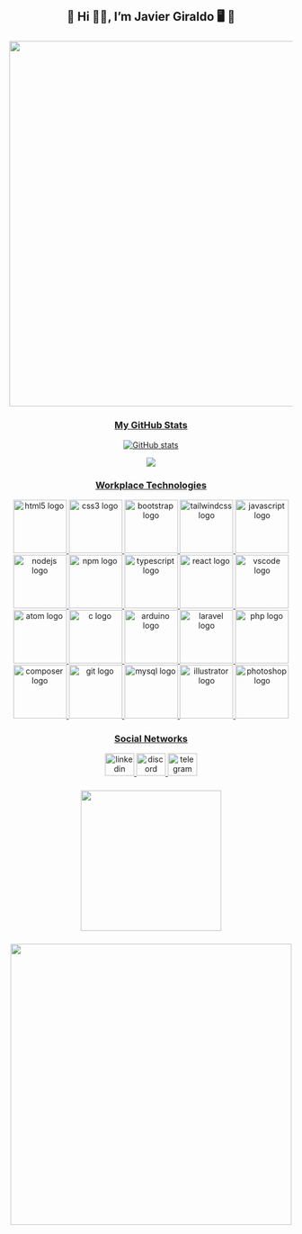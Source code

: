 ###

  <h2 align="center"> 💾 Hi 🙋‍♂️, I’m Javier Giraldo 🖥 🙌</h2>

###
<div align="center">
  <a href="https://drive.google.com/uc?export=view&id=1am8p5RmsqJkxrSlpBUm5SapSvKKaAgZh"><img src="https://drive.google.com/uc?export=view&id=1am8p5RmsqJkxrSlpBUm5SapSvKKaAgZh" style="width: 650px; max-width: 100%; height: auto" />
</div>
 
###

<div align="center">
  <h3>My GitHub Stats</h3> 

![GitHub stats](https://github-readme-stats.vercel.app/api?username=javiergiraldo&count_private=true&show_icons=true&theme=radical)

![](https://github-readme-stats.vercel.app/api/top-langs/?username=javiergiraldo&layout=compact&count_private=true&show_icons=true&theme=radical)
</div>

###

<div align="center">
    <div align="center">
      <h3>Workplace Technologies</h3>
    </div>

  <img src="https://cdn.jsdelivr.net/gh/devicons/devicon/icons/html5/html5-original.svg" height="95" width="95" alt="html5 logo"  />
  <img src="https://cdn.jsdelivr.net/gh/devicons/devicon/icons/css3/css3-original.svg" height="95" width="95" alt="css3 logo"  />
  <img src="https://cdn.jsdelivr.net/gh/devicons/devicon/icons/bootstrap/bootstrap-original.svg" height="95" width="95" alt="bootstrap logo"  />
  <img src="https://cdn.jsdelivr.net/gh/devicons/devicon/icons/tailwindcss/tailwindcss-original-wordmark.svg" height="95" width="95" alt="tailwindcss logo"  />
  <img src="https://cdn.jsdelivr.net/gh/devicons/devicon/icons/javascript/javascript-original.svg" height="95" width="95" alt="javascript logo"  />
  <img src="https://cdn.jsdelivr.net/gh/devicons/devicon/icons/nodejs/nodejs-original.svg" height="95" width="95" alt="nodejs logo"  />
  <img src="https://cdn.jsdelivr.net/gh/devicons/devicon/icons/npm/npm-original-wordmark.svg" height="95" width="95" alt="npm logo"  />
  <img src="https://cdn.jsdelivr.net/gh/devicons/devicon/icons/typescript/typescript-original.svg" height="95" width="95" alt="typescript logo"  />
  <img src="https://cdn.jsdelivr.net/gh/devicons/devicon/icons/react/react-original.svg" height="95" width="95" alt="react logo"  />
  <img src="https://cdn.jsdelivr.net/gh/devicons/devicon/icons/vscode/vscode-original.svg" height="95" width="95" alt="vscode logo"  />
  <img src="https://cdn.jsdelivr.net/gh/devicons/devicon/icons/atom/atom-original.svg" height="95" width="95" alt="atom logo"  />
  <img src="https://cdn.jsdelivr.net/gh/devicons/devicon/icons/c/c-original.svg" height="95" width="95" alt="c logo"  />
  <img src="https://cdn.jsdelivr.net/gh/devicons/devicon/icons/arduino/arduino-original-wordmark.svg" width="95" height="95" alt="arduino logo" />
  <img src="https://cdn.jsdelivr.net/gh/devicons/devicon/icons/laravel/laravel-plain-wordmark.svg" height="95" width="95" alt="laravel logo"  />
  <imag src="https://cdn.jsdelivr.net/npm/@devicons/devicon@2.15.1/icons/laravel/laravel-plain-wordmark.svg" height="95" width="95" alt="laravel logo" />  
  <img src="https://cdn.jsdelivr.net/gh/devicons/devicon/icons/php/php-original.svg" height="95" width="95" alt="php logo"  />
  <img src="https://cdn.jsdelivr.net/gh/devicons/devicon/icons/composer/composer-original.svg" height="95" width="95" alt="composer logo"  />
  <img src="https://cdn.jsdelivr.net/gh/devicons/devicon/icons/git/git-original.svg" height="95" width="95" alt="git logo"  />
  <img src="https://cdn.jsdelivr.net/gh/devicons/devicon/icons/mysql/mysql-original.svg" height="95" width="95" alt="mysql logo"  />
  <img src="https://cdn.jsdelivr.net/gh/devicons/devicon/icons/illustrator/illustrator-plain.svg" height="95" width="95" alt="illustrator logo"  />
  <img src="https://cdn.jsdelivr.net/gh/devicons/devicon/icons/photoshop/photoshop-plain.svg" height="95" width="95" alt="photoshop logo"  />
</div>

###

<div align="center">
      <div align="center">
          <h3>Social Networks</h3>
      </div>

  <a href="https://www.linkedin.com/in/javier-andrey-giraldo-rivera-3477271a0/" target="_blank">
    <img src="https://raw.githubusercontent.com/maurodesouza/profile-readme-generator/master/src/assets/icons/social/linkedin/default.svg" width="52" height="40" alt="linkedin logo"  />
  </a>
  <a href="https://discord.com/@Kappac#5101" target="_blank">
    <img src="https://raw.githubusercontent.com/maurodesouza/profile-readme-generator/master/src/assets/icons/social/discord/default.svg" width="52" height="40" alt="discord logo"  />
  </a>
  <a href="https://t.me/JavierGiraldo" target="_blank">
    <img src="https://raw.githubusercontent.com/maurodesouza/profile-readme-generator/master/src/assets/icons/social/telegram/default.svg" width="52" height="40" alt="telegram logo"  />
  </a>
</div>

###

<div align="center">
  <img height="250" src="https://media.giphy.com/media/du3J3cXyzhj75IOgvA/giphy.gif"  />
</div>

###

<div align="center">
  <img height="500" src="https://media.giphy.com/media/ES9cAJlcxblRESzOH1/giphy.gif"  />
</div>

###


